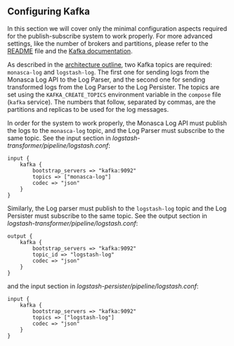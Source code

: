 ## Configuring Kafka
In this section we will cover only the minimal configuration aspects required for the publish-subscribe system to work properly. For more advanced settings, like the number of brokers and partitions, please refer to the [README][2] file and the [Kafka documentation][1].

As described in the [architecture outline][3], two Kafka topics are required: `monasca-log` and `logstash-log`. The first one for sending logs from the Monasca Log API to the Log Parser, and the second one for sending transformed logs from the Log Parser to the Log Persister. The topics are set using the `KAFKA_CREATE_TOPICS` environment variable in the `compose` file (`kafka` service). The numbers that follow, separated by commas, are the partitions and replicas to be used for the log messages.

In order for the system to work properly, the Monasca Log API must publish the logs to the `monasca-log` topic, and the Log Parser must subscribe to the same topic. See the input section in *logstash-transformer/pipeline/logstash.conf*:

    input {
        kafka {
            bootstrap_servers => "kafka:9092"
            topics => ["monasca-log"]
            codec => "json"
        }
    }

Similarly, the Log parser must publish to the `logstash-log` topic and the Log Persister must subscribe to the same topic. See the output section in *logstash-transformer/pipeline/logstash.conf*:

    output {
        kafka {
            bootstrap_servers => "kafka:9092"
            topic_id => "logstash-log"
            codec => "json"
        }
    }

 and the input section in *logstash-persister/pipeline/logstash.conf*:

    input {
        kafka {
            bootstrap_servers => "kafka:9092"
            topics => ["logstash-log"]
            codec => "json"
        }
    }

[1]:http://kafka.apache.org/
[2]:https://github.com/martel-innovate/deep-log-monasca-elk/blob/master/kafka/README.md
[3]:https://github.com/martel-innovate/deep-log-monasca-elk/blob/master/doc/manuals/architecture.md
